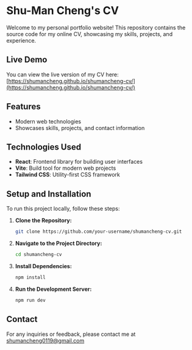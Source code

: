 # Shu-Man Cheng's CV

Welcome to my personal portfolio website! This repository contains the source code for my online CV, showcasing my skills, projects, and experience.

## Live Demo

You can view the live version of my CV here: [https://shumancheng.github.io/shumancheng-cv/](https://shumancheng.github.io/shumancheng-cv/)

## Features

- Modern web technologies
- Showcases skills, projects, and contact information

## Technologies Used

- **React**: Frontend library for building user interfaces
- **Vite**: Build tool for modern web projects
- **Tailwind CSS**: Utility-first CSS framework

## Setup and Installation

To run this project locally, follow these steps:

1. **Clone the Repository:**
   ```bash
   git clone https://github.com/your-username/shumancheng-cv.git

2. **Navigate to the Project Directory:**
   ```bash
   cd shumancheng-cv
   
3. **Install Dependencies:**
   ```bash
   npm install

4. **Run the Development Server:**
   ```bash
   npm run dev

## Contact

For any inquiries or feedback, please contact me at shumancheng0119@gmail.com


